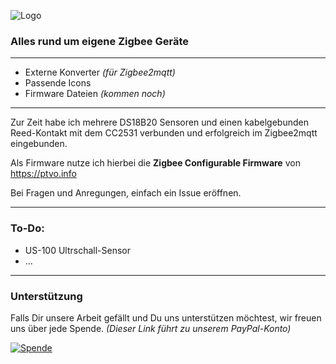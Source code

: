 ![Logo](https://raw.githubusercontent.com/inventwo/ioBroker.vis-icontwo/refs/heads/master/www/Brands/inventwo_w.png)

<H3>Alles rund um eigene Zigbee Geräte</H3>

---

<ul>
      <li>Externe Konverter <i>(für Zigbee2mqtt)</i></li>
      <li>Passende Icons</li>
      <li>Firmware Dateien <i>(kommen noch)</i></li>
</ul>

---

Zur Zeit habe ich mehrere DS18B20 Sensoren und einen kabelgebunden Reed-Kontakt mit dem CC2531 verbunden und erfolgreich im Zigbee2mqtt eingebunden.

Als Firmware nutze ich hierbei die <b>Zigbee Configurable Firmware</b> von https://ptvo.info

Bei Fragen und Anregungen, einfach ein Issue eröffnen.

---

<H3>To-Do:</H3>

<ul>
<li>US-100 Ultrschall-Sensor</li>
<li>...</li>
</ul>

---

<H3>Unterstützung</H3>

Falls Dir unsere Arbeit gefällt und Du uns unterstützen möchtest, wir freuen uns über jede Spende.
<i>(Dieser Link führt zu unserem PayPal-Konto)</i>

[![Spende](https://raw.githubusercontent.com/inventwo/ioBroker.vis-icontwo/refs/heads/master/img/spende.png)](https://www.paypal.com/donate/?hosted_button_id=7W6M3TFZ4W9LW)
